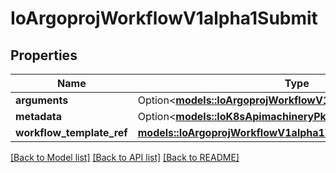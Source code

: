 # IoArgoprojWorkflowV1alpha1Submit

## Properties

Name | Type | Description | Notes
------------ | ------------- | ------------- | -------------
**arguments** | Option<[**models::IoArgoprojWorkflowV1alpha1Arguments**](io.argoproj.workflow.v1alpha1.Arguments.md)> |  | [optional]
**metadata** | Option<[**models::IoK8sApimachineryPkgApisMetaV1ObjectMeta**](io.k8s.apimachinery.pkg.apis.meta.v1.ObjectMeta.md)> |  | [optional]
**workflow_template_ref** | [**models::IoArgoprojWorkflowV1alpha1WorkflowTemplateRef**](io.argoproj.workflow.v1alpha1.WorkflowTemplateRef.md) |  | 

[[Back to Model list]](../README.md#documentation-for-models) [[Back to API list]](../README.md#documentation-for-api-endpoints) [[Back to README]](../README.md)



